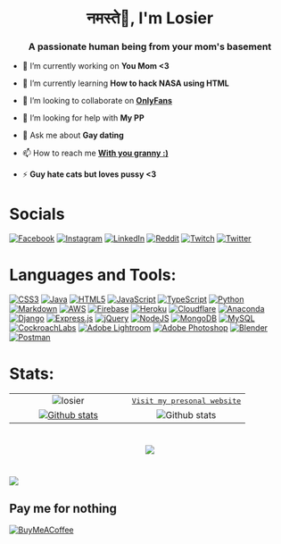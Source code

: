 <h1 align="center">नमस्ते🙏, I'm Losier</h1>
<h3 align="center">A passionate human being from your mom's basement</h3>

- 🔭 I’m currently working on **You Mom <3**

- 🌱 I’m currently learning **How to hack NASA using HTML**

- 👯 I’m looking to collaborate on **[OnlyFans](https://youtu.be/dQw4w9WgXcQ)**

- 🤝 I’m looking for help with **My PP**

- 💬 Ask me about **Gay dating**

- 📫 How to reach me **[With you granny :)](mailto:nishu@duck.com)**

- ⚡ **Guy hate cats but loves pussy <3**

# Socials

[![Facebook](https://img.shields.io/badge/Facebook-%231877F2.svg?logo=Facebook&logoColor=white)](https://facebook.com/zzcwc)
[![Instagram](https://img.shields.io/badge/Instagram-%23E4405F.svg?logo=Instagram&logoColor=white)](https://instagram.com/zzcwc)
[![LinkedIn](https://img.shields.io/badge/LinkedIn-%230077B5.svg?logo=linkedin&logoColor=white)](https://linkedin.com/in/aarab-nishchal)
[![Reddit](https://img.shields.io/badge/Reddit-%23FF4500.svg?logo=Reddit&logoColor=white)](https://reddit.com/user/VirtualCumm)
[![Twitch](https://img.shields.io/badge/Twitch-%239146FF.svg?logo=Twitch&logoColor=white)](https://twitch.tv/zzcwc)
[![Twitter](https://img.shields.io/badge/Twitter-%231DA1F2.svg?logo=Twitter&logoColor=white)](https://twitter.com/uwu_losier)

# Languages and Tools:

[![CSS3](https://img.shields.io/badge/css3-%231572B6.svg?style=for-the-badge&logo=css3&logoColor=white)](https://developer.mozilla.org/en-US/docs/Web/CSS)
[![Java](https://img.shields.io/badge/java-%23ED8B00.svg?style=for-the-badge&logo=java&logoColor=white)](https://www.java.com/en/)
[![HTML5](https://img.shields.io/badge/html5-%23E34F26.svg?style=for-the-badge&logo=html5&logoColor=white)](https://html.com/)
[![JavaScript](https://img.shields.io/badge/javascript-%23323330.svg?style=for-the-badge&logo=javascript&logoColor=%23F7DF1E)](https://www.javascript.com/)
[![TypeScript](https://img.shields.io/badge/typescript-%23323330.svg?style=for-the-badge&logo=javascript&logoColor=%23F7DF1E)](https://www.typescriptlang.org/)
[![Python](https://img.shields.io/badge/python-3670A0?style=for-the-badge&logo=python&logoColor=ffdd54)](https://www.python.org/)
[![Markdown](https://img.shields.io/badge/markdown-%23000000.svg?style=for-the-badge&logo=markdown&logoColor=white)](https://www.markdownguide.org/)
[![AWS](https://img.shields.io/badge/AWS-%23FF9900.svg?style=for-the-badge&logo=amazon-aws&logoColor=white)](https://aws.amazon.com/)
[![Firebase](https://img.shields.io/badge/firebase-%23039BE5.svg?style=for-the-badge&logo=firebase)](https://firebase.google.com/)
[![Heroku](https://img.shields.io/badge/heroku-%23430098.svg?style=for-the-badge&logo=heroku&logoColor=white)](https://dashboard.heroku.com/)
[![Cloudflare](https://img.shields.io/badge/Cloudflare-F38020?style=for-the-badge&logo=Cloudflare&logoColor=white)](https://www.cloudflare.com/)
[![Anaconda](https://img.shields.io/badge/Anaconda-%2344A833.svg?style=for-the-badge&logo=anaconda&logoColor=white)](https://www.anaconda.com/)
[![Django](https://img.shields.io/badge/django-%23092E20.svg?style=for-the-badge&logo=django&logoColor=white)](https://www.djangoproject.com/)
[![Express.js](https://img.shields.io/badge/express.js-%23404d59.svg?style=for-the-badge&logo=express&logoColor=%2361DAFB)](https://expressjs.com/)
[![jQuery](https://img.shields.io/badge/jquery-%230769AD.svg?style=for-the-badge&logo=jquery&logoColor=white)](https://jquery.com/)
[![NodeJS](https://img.shields.io/badge/node.js-6DA55F?style=for-the-badge&logo=node.js&logoColor=white)](https://nodejs.org/en/)
[![MongoDB](https://img.shields.io/badge/MongoDB-%234ea94b.svg?style=for-the-badge&logo=mongodb&logoColor=white)](https://www.mongodb.com/)
[![MySQL](https://img.shields.io/badge/mysql-%2300f.svg?style=for-the-badge&logo=mysql&logoColor=white)](https://www.mysql.com/)
[![CockroachLabs](https://img.shields.io/badge/Cockroach%20Labs-6933FF?style=for-the-badge&logo=Cockroach%20Labs&logoColor=white)](https://www.cockroachlabs.com/)
[![Adobe Lightroom](https://img.shields.io/badge/Adobe%20Lightroom-31A8FF.svg?style=for-the-badge&logo=Adobe%20Lightroom&logoColor=white)](https://lightroom.adobe.com/)
[![Adobe Photoshop](https://img.shields.io/badge/adobephotoshop-%2331A8FF.svg?style=for-the-badge&logo=adobephotoshop&logoColor=white)](https://www.adobe.com/in/products/photoshop.html)
[![Blender](https://img.shields.io/badge/blender-%23F5792A.svg?style=for-the-badge&logo=blender&logoColor=white)](https://www.blender.org/)
[![Postman](https://img.shields.io/badge/Postman-FF6C37?style=for-the-badge&logo=postman&logoColor=white)](https://www.postman.com/)

# Stats:

<table>
  <tbody>
    <tr>
        <td align="center">
          <img alt="losier" src="https://github-readme-stats.vercel.app/api/top-langs?username=losier&show_icons=true&locale=en&layout=compact&theme=tokyonight">
        </td>
        <td align="center">
          <a href="https://aarab.vercel.app/"><kbd>Visit my presonal website</kbd></a>
        </td>
    </tr>
    <tr>
      <td width="50%" align="center">
        <a href="https://www.storyblok.com/developers?utm_source=egoist&utm_medium=github&utm_campaign=sponsorship">
          <img alt="Github stats" src="https://github-profile-summary-cards.vercel.app/api/cards/profile-details?username=losier&theme=nord_bright" />
        </a>
      </td>
      <td width="50%" align="center">
        <img alt="Github stats" src="https://github-readme-streak-stats.herokuapp.com/?user=losier&theme=tokyonight" />
      </td>
    </tr>
  </tbody>
</table>

#

<div align="center">

![](https://quotes-github-readme.vercel.app/api?type=horizontal&theme=tokyonight)

</div>

#

[![](https://visitcount.itsvg.in/api?id=losier&icon=0&color=11)](https://visitcount.itsvg.in)

## Pay me for nothing

[![BuyMeACoffee](https://img.shields.io/badge/Buy%20Me%20a%20Coffee-ffdd00?style=for-the-badge&logo=buy-me-a-coffee&logoColor=black)](https://buymeacoffee.com/losier)

#
